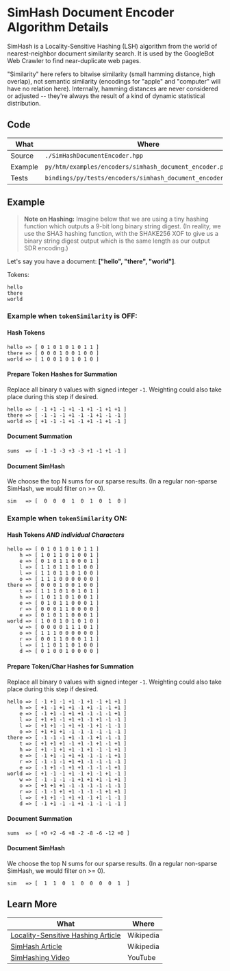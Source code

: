 # SimHash Document Encoder Algorithm Details

SimHash is a Locality-Sensitive Hashing (LSH) algorithm from the world of
nearest-neighbor document similarity search. It is used by the GoogleBot Web
Crawler to find near-duplicate web pages.

"Similarity" here refers to bitwise similarity (small hamming distance, high
overlap), not semantic similarity (encodings for "apple" and "computer" will
have no relation here). Internally, hamming distances are never considered or
adjusted -- they're always the result of a kind of dynamic statistical
distribution.


## Code

| What | Where |
| ---- | ----- |
| Source | `./SimHashDocumentEncoder.hpp` |
| Example | `py/htm/examples/encoders/simhash_document_encoder.py` |
| Tests | `bindings/py/tests/encoders/simhash_document_encoder_test.py` |


## Example

> **Note on Hashing:**
Imagine below that we are using a tiny hashing function which outputs a 9-bit
long binary string digest. (In reality, we use the SHA3 hashing function, with
the SHAKE256 XOF to give us a binary string digest output which is the same
length as our output SDR encoding.)

Let's say you have a document: **["hello", "there", "world"]**.

Tokens:

```
hello
there
world
```


### Example when `tokenSimilarity` is OFF:

#### Hash Tokens

```
hello => [ 0 1 0 1 0 1 0 1 1 ]
there => [ 0 0 0 1 0 0 1 0 0 ]
world => [ 1 0 0 1 0 1 0 1 0 ]
```

#### Prepare Token Hashes for Summation

Replace all binary `0` values with signed integer `-1`. Weighting could also
take place during this step if desired.

```
hello => [ -1 +1 -1 +1 -1 +1 -1 +1 +1 ]
there => [ -1 -1 -1 +1 -1 -1 +1 -1 -1 ]
world => [ +1 -1 -1 +1 -1 +1 -1 +1 -1 ]
```

#### Document Summation

```
sums  => [ -1 -1 -3 +3 -3 +1 -1 +1 -1 ]
```

#### Document SimHash

We choose the top N sums for our sparse results. (In a regular non-sparse
SimHash, we would filter on >= 0).

```
sim   => [  0  0  0  1  0  1  0  1  0 ]
```


### Example when `tokenSimilarity` ON:

#### Hash Tokens *AND individual Characters*

```
hello => [ 0 1 0 1 0 1 0 1 1 ]
    h => [ 1 0 1 1 0 1 0 0 1 ]
    e => [ 0 1 0 1 1 0 0 0 1 ]
    l => [ 1 1 0 1 1 0 1 0 0 ]
    l => [ 1 1 0 1 1 0 1 0 0 ]
    o => [ 1 1 1 0 0 0 0 0 0 ]
there => [ 0 0 0 1 0 0 1 0 0 ]
    t => [ 1 1 1 0 1 0 1 0 1 ]
    h => [ 1 0 1 1 0 1 0 0 1 ]
    e => [ 0 1 0 1 1 0 0 0 1 ]
    r => [ 0 0 0 1 1 0 0 0 0 ]
    e => [ 0 1 0 1 1 0 0 0 1 ]
world => [ 1 0 0 1 0 1 0 1 0 ]
    w => [ 0 0 0 0 1 1 1 0 1 ]
    o => [ 1 1 1 0 0 0 0 0 0 ]
    r => [ 0 0 1 1 0 0 0 1 1 ]
    l => [ 1 1 0 1 1 0 1 0 0 ]
    d => [ 0 1 0 0 1 0 0 0 0 ]
```

#### Prepare Token/Char Hashes for Summation

Replace all binary `0` values with signed integer `-1`. Weighting could also
take place during this step if desired.

```
hello => [ -1 +1 -1 +1 -1 +1 -1 +1 +1 ]
    h => [ +1 -1 +1 +1 -1 +1 -1 -1 +1 ]
    e => [ -1 +1 -1 +1 +1 -1 -1 -1 +1 ]
    l => [ +1 +1 -1 +1 +1 -1 +1 -1 -1 ]
    l => [ +1 +1 -1 +1 +1 -1 +1 -1 -1 ]
    o => [ +1 +1 +1 -1 -1 -1 -1 -1 -1 ]
there => [ -1 -1 -1 +1 -1 -1 +1 -1 -1 ]
    t => [ +1 +1 +1 -1 +1 -1 +1 -1 +1 ]
    h => [ +1 -1 +1 +1 -1 +1 -1 -1 +1 ]
    e => [ -1 +1 -1 +1 +1 -1 -1 -1 +1 ]
    r => [ -1 -1 -1 +1 +1 -1 -1 -1 -1 ]
    e => [ -1 +1 -1 +1 +1 -1 -1 -1 +1 ]
world => [ +1 -1 -1 +1 -1 +1 -1 +1 -1 ]
    w => [ -1 -1 -1 -1 +1 +1 +1 -1 +1 ]
    o => [ +1 +1 +1 -1 -1 -1 -1 -1 -1 ]
    r => [ -1 -1 +1 +1 -1 -1 -1 +1 +1 ]
    l => [ +1 +1 -1 +1 +1 -1 +1 -1 -1 ]
    d => [ -1 +1 -1 -1 +1 -1 -1 -1 -1 ]
```

#### Document Summation

```
sums  => [ +0 +2 -6 +8 -2 -8 -6 -12 +0 ]
```

#### Document SimHash

We choose the top N sums for our sparse results. (In a regular non-sparse
SimHash, we would filter on >= 0).

```
sim   => [  1  1  0  1  0  0  0  0  1  ]
```


## Learn More

| What | Where |
| ---- | ----- |
| [Locality-Sensitive Hashing Article](https://en.wikipedia.org/wiki/Locality-sensitive_hashing) | Wikipedia |
| [SimHash Article](https://en.wikipedia.org/wiki/SimHash) | Wikipedia |
| [SimHashing Video](https://www.youtube.com/watch?v=gnraT4N43qo) | YouTube |
